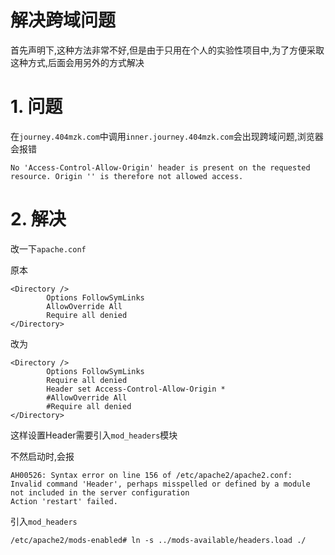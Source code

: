# 解决跨域问题

首先声明下,这种方法非常不好,但是由于只用在个人的实验性项目中,为了方便采取这种方式,后面会用另外的方式解决

# 1. 问题

在`journey.404mzk.com`中调用`inner.journey.404mzk.com`会出现跨域问题,浏览器会报错

`No 'Access-Control-Allow-Origin' header is present on the requested resource. Origin '' is therefore not allowed access.`

# 2. 解决

改一下`apache.conf`

原本

```shell
<Directory />
        Options FollowSymLinks
        AllowOverride All
        Require all denied
</Directory>
```

改为

```shell
<Directory />
        Options FollowSymLinks
        Require all denied
        Header set Access-Control-Allow-Origin *
        #AllowOverride All
        #Require all denied
</Directory>
```

这样设置Header需要引入`mod_headers`模块

不然启动时,会报

```shell
AH00526: Syntax error on line 156 of /etc/apache2/apache2.conf:
Invalid command 'Header', perhaps misspelled or defined by a module not included in the server configuration
Action 'restart' failed.
```

引入`mod_headers`

`/etc/apache2/mods-enabled# ln -s ../mods-available/headers.load ./`
